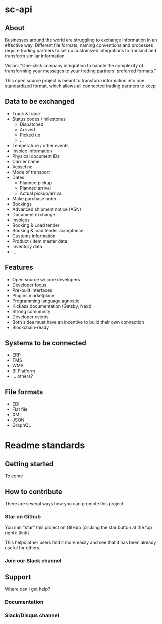 # sc-api

## About
Businesses around the world are struggling to exchange information in an effective way. Different file formats, naming conventions and processes require trading partners to set up customized integrations to transmit and transform similar information.

Vision: "One-click company integration to handle the complexity of transforming your messages to your trading partners’ preferred formats."

This open source project is meant to transform information into one standardized format, which allows all connected trading partners to keep 



## Data to be exchanged
- Track & trace
- Status codes / milestones
  - Dispatched
  - Arrived
  - Picked up
  - ...
- Temperature / other events
- Invoice information
- Physical document IDs
- Carrier name
- Vessel no
- Mode of transport
- Dates
  - Planned pickup
  - Planned arrival
  - Actual pickup/arrival
- Make purchase order
- Bookings
- Advanced shipment notice (ASN)
- Document exchange
- Invoices
- Booking & Load tender
- Booking & load tender acceptance
- Customs information
- Product / item master data
- Inventory data
- ...


## Features
- Open source w/ core developers
- Developer focus
- Pre-built interfaces
- Plugins marketplace
- Programming language agnostic
- Kickass documentation (Gatsby, Next)
- Strong community
- Developer events
- Both sides must have an incentive to build their own connection
- Blockchain-ready

## Systems to be connected
- ERP
- TMS
- WMS
- BI Platform
- ... others?

## File formats
- EDI
- Flat file
- XML
- JSON
- GraphQL



# Readme standards

## Getting started
To come

## How to contribute
There are several ways how you can promote this project:

### Star on Github
You can "star" this project on GitHub (clicking the star button at the top right): [link].

This helps other users find it more easily and see that it has been already useful for others.

### Join our Slack channel

## Support
Where can I get help?

### Documentation


### Slack/Disqus channel


